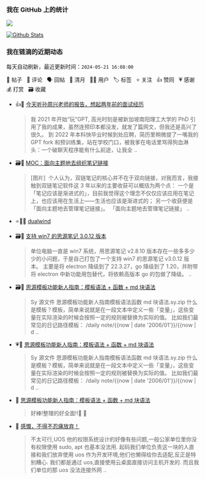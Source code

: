 ### 我在 GitHub 上的统计

<a title="Hits" target="_blank" href="https://github.com/Crowds21/Crowds21"><img src="https://hits.b3log.org/crowds21/crowds21.svg"></a>

[![Github Stats](https://github-readme-stats.vercel.app/api?username=crowds21&theme=tokyonight&show_icons=true)](https://github.com/crowds21)

<!--events start -->

### 我在链滴的近期动态

每天自动刷新，最近更新时间：`2024-05-21 16:08:00`

📝 帖子 &nbsp; 💬 评论 &nbsp; 🗣 回帖 &nbsp; 🌙 清月 &nbsp; 👨‍💻 用户 &nbsp; 🏷️ 标签 &nbsp; ⭐️ 关注 &nbsp; 👍 赞同 &nbsp; 💗 感谢 &nbsp; 💰 打赏 &nbsp; 🗃 收藏

* 👍📝 [今天听孙周兴老师的报告，想起两年前的面试经历](https://ld246.com/article/1716048328343)

  > 我 2021 年开始“玩”GPT, 高光时刻是被新加坡南阳理工大学的 PhD 引用了我的成果，虽然连预印本都没发，就发了篇网文，但我还是高兴了很久。 到 2022 年本科快毕业时候到处应聘，简历里稍微提了一嘴我的 GPT fork 和预训练集，站在学校门口，被我爹在电话里骂得狗血淋头：一个破聊天程序能有什么前途，让我全 ..
* 🗃📝 [MOC：面向主题地去组织笔记链接](https://ld246.com/article/1715446523024)

  > [图片] ‍ 个人认为，双链笔记的核心并不在于双向链接，对我而言，我接触到双链笔记软件这 3 年以来的主要收获可以概括为两个点： 一个是「笔记应该是渐进式的」，目前我觉得这个理念不仅仅应该应用在笔记上，也应该用在生活上——生活也应该是渐进式的； 另一个收获便是「面向主题地去管理笔记链接」。 「面向主题地去管理笔记链接」 ..
* ⭐️👨‍💻 [dualwind](https://ld246.com/member/dualwind)

  > 
* 🗃📝 [支持 win7 的思源笔记 3.0.12 版本](https://ld246.com/article/1714939011693)

  > 单位电脑一直是 win7 系统，用思源笔记 v2.8.10 版本存在一些多多少少的小问题，于是自己打包了一个支持 win7 的思源笔记 v3.0.12 版本。 主要是将 electron 降级到了 22.3.27，go 降级到了 1.20，并附带将 electron 中新功能用包替代，将依赖高版本 go 的包做了降级。 ..
* 🗃📝 [思源模板功能新人指南：模板语法 + 函数 + md 块语法](https://ld246.com/article/1715065433237)

  > Sy 源文件 思源模板功能新人指南模板语法函数 md 块语法.sy.zip 什么是模板？模板，简单来说就是在一段文本中定义一些「变量」，这些变量在实际渲染的时候会按照一定的规则被替换为实际的值。 比如我们最常见的日记路径模板： /daily note/{{now | date '2006/01'}}/{{now | d ..
* 💗📝 [思源模板功能新人指南：模板语法 + 函数 + md 块语法](https://ld246.com/article/1715065433237)

  > Sy 源文件 思源模板功能新人指南模板语法函数 md 块语法.sy.zip 什么是模板？模板，简单来说就是在一段文本中定义一些「变量」，这些变量在实际渲染的时候会按照一定的规则被替换为实际的值。 比如我们最常见的日记路径模板： /daily note/{{now | date '2006/01'}}/{{now | d ..
* 💬 [思源模板功能新人指南：模板语法 + 函数 + md 块语法](https://ld246.com/article/1715065433237/comment/1715228929255#comments)

  > 好棒!整理的好全面!!🎉 🎉
* 💬 [感慨，不得不忍痛放弃！](https://ld246.com/article/1714440070853/comment/1714919191728#comments)

  > 不太可行,UOS 他的权限系统设计的好像有些问题,一般公家单位里你没有权限使用 sudo, apt 也基本没法用. 起码我们单位负责这一块的人直接和我们放弃使用 uos 作为开发环境,他们也懒得给你去适配,反正是特别糟心. 我们都是通过 uos,直接使用云桌面直接访问主机开发的. 而且我们单位的那 uos 没法连接外网 ..


<!--events end -->
